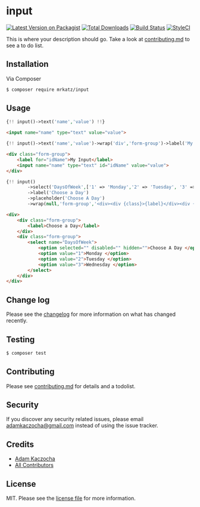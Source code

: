 # input

[![Latest Version on Packagist][ico-version]][link-packagist]
[![Total Downloads][ico-downloads]][link-downloads]
[![Build Status][ico-travis]][link-travis]
[![StyleCI][ico-styleci]][link-styleci]

This is where your description should go. Take a look at [contributing.md](contributing.md) to see a to do list.

## Installation

Via Composer

``` bash
$ composer require mrkatz/input
```

## Usage

``` php
{!! input()->text('name','value') !!}
```
``` html
<input name="name" type="text" value="value">
```

``` php
{!! input()->text('name','value')->wrap('div','form-group')->label('My Input')->id('idName') !!}
```
``` html
<div class="form-group">
    <label for="idName">My Input</label>
    <input name="name" type="text" id="idName" value="value">
</div>
```

``` php
{!! input()
        ->select('DaysOfWeek',['1' => 'Monday','2' => 'Tuesday', '3' => 'Wednesday'])
        ->label('Choose a Day')
        ->placeholder('Choose A Day')
        ->wrap(null,'form-group','<div><div {class}>{label}</div><div {class}>{input}</div></div>') !!}
```
``` html
<div>
    <div class="form-group">
        <label>Choose a Day</label>
    </div>
    <div class="form-group">
        <select name="DaysOfWeek">
            <option selected="" disabled="" hidden="">Choose A Day </option>
            <option value="1">Monday </option>
            <option value="2">Tuesday </option>
            <option value="3">Wednesday </option> 
        </select>
    </div>
</div>
```


## Change log

Please see the [changelog](changelog.md) for more information on what has changed recently.

## Testing

``` bash
$ composer test
```

## Contributing

Please see [contributing.md](contributing.md) for details and a todolist.

## Security

If you discover any security related issues, please email adamkaczocha@gmail.com instead of using the issue tracker.

## Credits

- [Adam Kaczocha][link-author]
- [All Contributors][link-contributors]

## License

MIT. Please see the [license file](license.md) for more information.

[ico-version]: https://img.shields.io/packagist/v/mrkatz/input.svg?style=flat-square
[ico-downloads]: https://img.shields.io/packagist/dt/mrkatz/input.svg?style=flat-square
[ico-travis]: https://img.shields.io/travis/mrkatz/input/master.svg?style=flat-square
[ico-styleci]: https://styleci.io/repos/12345678/shield

[link-packagist]: https://packagist.org/packages/mrkatz/input
[link-downloads]: https://packagist.org/packages/mrkatz/input
[link-travis]: https://travis-ci.org/mrkatz/input
[link-styleci]: https://styleci.io/repos/12345678
[link-author]: https://github.com/mrkatz
[link-contributors]: ../../contributors
